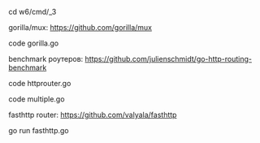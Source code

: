cd w6/cmd/_3

gorilla/mux: https://github.com/gorilla/mux

code gorilla.go

benchmark роутеров: https://github.com/julienschmidt/go-http-routing-benchmark

code httprouter.go

code multiple.go

fasthttp router: https://github.com/valyala/fasthttp

go run fasthttp.go